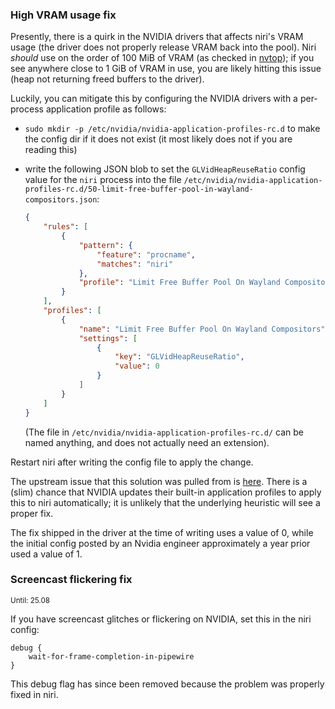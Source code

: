 ### High VRAM usage fix

Presently, there is a quirk in the NVIDIA drivers that affects niri's VRAM usage (the driver does not properly release VRAM back into the pool). Niri *should* use on the order of 100 MiB of VRAM (as checked in [nvtop](https://github.com/Syllo/nvtop)); if you see anywhere close to 1 GiB of VRAM in use, you are likely hitting this issue (heap not returning freed buffers to the driver).

Luckily, you can mitigate this by configuring the NVIDIA drivers with a per-process application profile as follows:

* `sudo mkdir -p /etc/nvidia/nvidia-application-profiles-rc.d` to make the config dir if it does not exist (it most likely does not if you are reading this)
* write the following JSON blob to set the `GLVidHeapReuseRatio` config value for the `niri` process into the file `/etc/nvidia/nvidia-application-profiles-rc.d/50-limit-free-buffer-pool-in-wayland-compositors.json`:
    
    ```json
    {
        "rules": [
            {
                "pattern": {
                    "feature": "procname",
                    "matches": "niri"
                },
                "profile": "Limit Free Buffer Pool On Wayland Compositors"
            }
        ],
        "profiles": [
            {
                "name": "Limit Free Buffer Pool On Wayland Compositors",
                "settings": [
                    {
                        "key": "GLVidHeapReuseRatio",
                        "value": 0
                    }
                ]
            }
        ]
    }
    ```
    
    (The file in `/etc/nvidia/nvidia-application-profiles-rc.d/` can be named anything, and does not actually need an extension).

Restart niri after writing the config file to apply the change.

The upstream issue that this solution was pulled from is [here](https://github.com/NVIDIA/egl-wayland/issues/126#issuecomment-2379945259). There is a (slim) chance that NVIDIA updates their built-in application profiles to apply this to niri automatically; it is unlikely that the underlying heuristic will see a proper fix.

The fix shipped in the driver at the time of writing uses a value of 0, while the initial config posted by an Nvidia engineer approximately a year prior used a value of 1. 

### Screencast flickering fix

<sup>Until: 25.08</sup>

If you have screencast glitches or flickering on NVIDIA, set this in the niri config:

```kdl,must-fail
debug {
    wait-for-frame-completion-in-pipewire
}
```

This debug flag has since been removed because the problem was properly fixed in niri.
